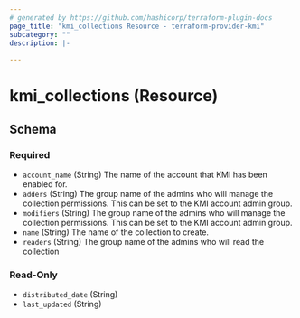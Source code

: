 ```yaml
---
# generated by https://github.com/hashicorp/terraform-plugin-docs
page_title: "kmi_collections Resource - terraform-provider-kmi"
subcategory: ""
description: |-
  
---
```


# kmi_collections (Resource)





<!-- schema generated by tfplugindocs -->
## Schema

### Required

- `account_name` (String) The name of the account that KMI has been enabled for.
- `adders` (String) The group name of the admins who will manage the collection permissions. This can be set to the KMI account admin group.
- `modifiers` (String) The group name of the admins who will manage the collection permissions. This can be set to the KMI account admin group.
- `name` (String) The name of the collection to create.
- `readers` (String) The group name of the admins who will read the collection

### Read-Only

- `distributed_date` (String)
- `last_updated` (String)

